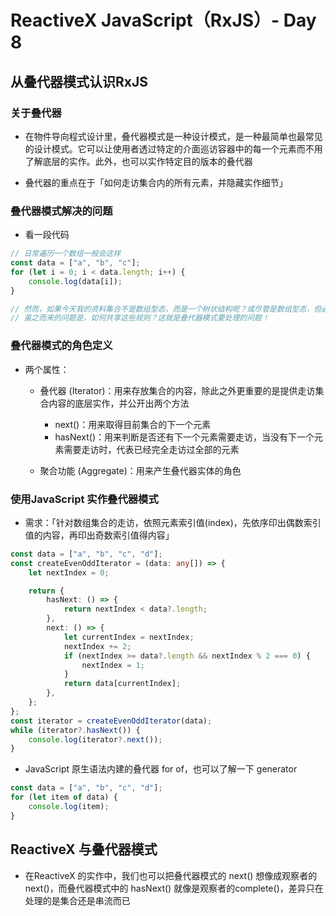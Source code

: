 # ReactiveX JavaScript（RxJS）- Day 8

## 从叠代器模式认识RxJS

### 关于叠代器

* 在物件导向程式设计里，叠代器模式是一种设计模式，是一种最简单也最常见的设计模式。它可以让使用者透过特定的介面巡访容器中的每一个元素而不用了解底层的实作。此外，也可以实作特定目的版本的叠代器

* 叠代器的重点在于「如何走访集合内的所有元素，并隐藏实作细节」


### 叠代器模式解决的问题

* 看一段代码

```typescript
// 日常遍历一个数组一般会这样
const data = ["a", "b", "c"];
for (let i = 0; i < data.length; i++) {
	console.log(data[i]);
}

// 然而，如果今天我的资料集合不是数组型态，而是一个树状结构呢？或尽管是数组型态，但必须有着不同的遍历规则呢？这时候当然就需要自己针对需要的资料结构或遍历规则而重新编码。
// 虽之而来的问题是，如何共享这些规则？这就是叠代器模式要处理的问题！
```

### 叠代器模式的角色定义

* 两个属性：

  * 叠代器 (Iterator)：用来存放集合的内容，除此之外更重要的是提供走访集合内容的底层实作，并公开出两个方法
    * next()：用来取得目前集合的下一个元素
    * hasNext()：用来判断是否还有下一个元素需要走访，当没有下一个元素需要走访时，代表已经完全走访过全部的元素


  * 聚合功能 (Aggregate)：用来产生叠代器实体的角色


### 使用JavaScript 实作叠代器模式

* 需求：「针对数组集合的走访，依照元素索引值(index)，先依序印出偶数索引值的内容，再印出奇数索引值得内容」

```typescript
const data = ["a", "b", "c", "d"];
const createEvenOddIterator = (data: any[]) => {
	let nextIndex = 0;

	return {
		hasNext: () => {
			return nextIndex < data?.length;
		},
		next: () => {
			let currentIndex = nextIndex;
			nextIndex += 2;
			if (nextIndex >= data?.length && nextIndex % 2 === 0) {
				nextIndex = 1;
			}
			return data[currentIndex];
		},
	};
};
const iterator = createEvenOddIterator(data);
while (iterator?.hasNext()) {
	console.log(iterator?.next());
}

```

* JavaScript 原生语法内建的叠代器 for of，也可以了解一下 generator


```typescript
const data = ["a", "b", "c", "d"];
for (let item of data) {
	console.log(item);
}

```


## ReactiveX 与叠代器模式

* 在ReactiveX 的实作中，我们也可以把叠代器模式的 next() 想像成观察者的next()，而叠代器模式中的 hasNext() 就像是观察者的complete()，差异只在处理的是集合还是串流而已



